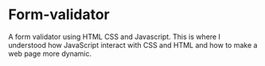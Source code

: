 # Form-validator
A form validator using HTML CSS and Javascript. 
This is where I understood how JavaScript interact with CSS and HTML and how to make a web page more dynamic.
